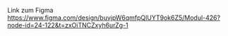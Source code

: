 Link zum Figma
https://www.figma.com/design/buvjpW6qmfpQlUYT9ok6Z5/Modul-426?node-id=24-122&t=zxOiTNCZxyh6urZg-1
